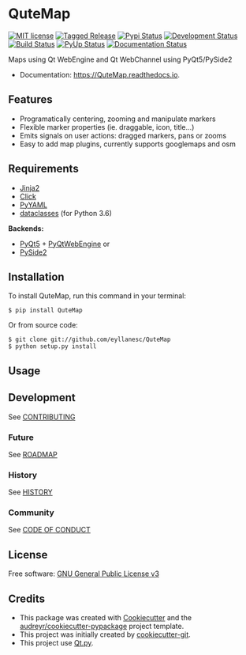 # QuteMap

[![MIT license](https://img.shields.io/badge/License-GPLv3-brightgreen.svg)](https://github.com/eyllanesc/QuteMap/blob/master/LICENSE)
[![Tagged Release](https://img.shields.io/badge/release-v0-blue.svg?longCache=true)](CHANGELOG.md)
[![Pypi Status](https://img.shields.io/pypi/v/QuteMap.svg)](https://pypi.python.org/pypi/QuteMap)
[![Development Status](https://img.shields.io/badge/status-planning-lightgrey.svg?longCache=true)](ROADMAP.md)
[![Build Status](https://img.shields.io/travis/eyllanesc/QuteMap.svg)](https://travis-ci.org/eyllanesc/QuteMap)
[![PyUp Status](https://pyup.io/repos/github/eyllanesc/QuteMap/shield.svg)](https://pyup.io/repos/github/eyllanesc/QuteMap/)
[![Documentation Status](https://readthedocs.org/projects/qutemap/badge/?version=latest)](https://qutemap.readthedocs.io/en/latest/?badge=latest)

Maps using Qt WebEngine and Qt WebChannel using PyQt5/PySide2

- Documentation: https://QuteMap.readthedocs.io.


## Features

- Programatically centering, zooming and manipulate markers
- Flexible marker properties (ie. draggable, icon, title…)
- Emits signals on user actions: dragged markers, pans or zooms
- Easy to add map plugins, currently supports googlemaps and osm


## Requirements

- [Jinja2](http://jinja.pocoo.org/)
- [Click](https://palletsprojects.com/p/click/)
- [PyYAML](https://github.com/yaml/pyyaml)
- [dataclasses](https://github.com/ericvsmith/dataclasses)  (for Python 3.6)

**Backends:**

- [PyQt5](https://www.riverbankcomputing.com/software/pyqt/intro) + [PyQtWebEngine](https://www.riverbankcomputing.com/software/pyqtwebengine/intro) or
- [PySide2](https://www.pyside.org/)

## Installation

To install QuteMap, run this command in your terminal:

```console
$ pip install QuteMap
```

Or from source code:

```console
$ git clone git://github.com/eyllanesc/QuteMap
$ python setup.py install
``` 
## Usage

## Development

See [CONTRIBUTING](https://github.com/eyllanesc/QuteMap/blob/master/CONTRIBUTING.rst)

### Future

See [ROADMAP](https://github.com/eyllanesc/QuteMap/blob/master/ROADMAP.md)

### History

See [HISTORY](https://github.com/eyllanesc/QuteMap/blob/master/HISTORY.rst)

### Community

See [CODE OF CONDUCT](https://github.com/eyllanesc/QuteMap/blob/master/CODE_OF_CONDUCT.md)

## License

Free software: [GNU General Public License v3](https://github.com/eyllanesc/QuteMap/blob/master/LICENSE)


## Credits

- This package was created with [Cookiecutter](https://github.com/audreyr/cookiecutter) and the [audreyr/cookiecutter-pypackage](https://github.com/audreyr/cookiecutter-pypackage) project template.
- This project was initially created by [cookiecutter-git](https://github.com/NathanUrwin/cookiecutter-git).
- This project use [Qt.py](https://github.com/mottosso/Qt.py).
